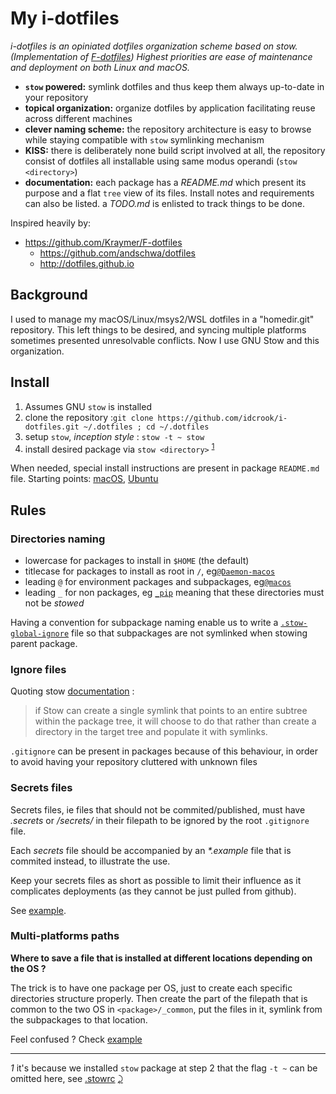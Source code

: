 My i-dotfiles
=============

*i-dotfiles is an opiniated dotfiles organization scheme based on stow. (Implementation of [F-dotfiles](https://github.com/Kraymer/F-dotfiles)\) Highest priorities are ease of maintenance and deployment on both Linux and macOS.*

-	**`stow` powered:** symlink dotfiles and thus keep them always up-to-date in your repository
-	**topical organization:** organize dotfiles by application facilitating reuse across different machines
-	**clever naming scheme:** the repository architecture is easy to browse while staying compatible with `stow` symlinking mechanism
-	**KISS:** there is deliberately none build script involved at all, the repository consist of dotfiles all installable using same modus operandi (`stow <directory>`\)
-	**documentation:** each package has a *README.md* which present its purpose and a flat `tree` view of its files. Install notes and requirements can also be listed. a *TODO.md* is enlisted to track things to be done.

Inspired heavily by:

-	https://github.com/Kraymer/F-dotfiles
	-	https://github.com/andschwa/dotfiles
	-	http://dotfiles.github.io

Background
----------

I used to manage my macOS/Linux/msys2/WSL dotfiles in a "homedir.git" repository. This left things to be desired, and syncing multiple platforms sometimes presented unresolvable conflicts. Now I use GNU Stow and this organization.

Install
-------

1.	Assumes GNU `stow` is installed
2.	clone the repository :`git clone https://github.com/idcrook/i-dotfiles.git ~/.dotfiles ; cd ~/.dotfiles`
3.	setup `stow`, *inception style* : `stow -t ~ stow` 
4.	install desired package via `stow <directory>` <sup id="a1">[1](#f1)</sup>

When needed, special install instructions are present in package `README.md` file. Starting points: [macOS](INSTALL-macos.md), [Ubuntu](%40ubuntu/README-Ubuntu.md)

Rules
-----

### Directories naming

-	lowercase for packages to install in `$HOME` (the default)
-	titlecase for packages to install as root in `/`, eg[`@Daemon-macos`](https://github.com/Kraymer/F-dotfiles/blob/master/attic/@Daemon-osx)
-	leading `@` for environment packages and subpackages, eg[`@macos`](https://github.com/idcrook/i-dotfiles/blob/master/%40macos/)
-	leading `_` for non packages, eg [`_pip`](https://github.com/idcrook/i-dotfiles/blob/master/_pip) meaning that these directories must not be *stowed*

Having a convention for subpackage naming enable us to write a [`.stow-global-ignore`](https://github.com/idcrook/i-dotfiles/blob/master/stow/.stow-global-ignore#L6) file so that subpackages are not symlinked when stowing parent package.

### Ignore files

Quoting stow [documentation](https://www.gnu.org/software/stow/manual/html_node/Installing-Packages.html#Installing-Packages) :

> if Stow can create a single symlink that points to an entire subtree within the package tree, it will choose to do that rather than create a directory in the target tree and populate it with symlinks.

`.gitignore` can be present in packages because of this behaviour, in order to avoid having your repository cluttered with unknown files

### Secrets files

Secrets files, ie files that should not be commited/published, must have *.secrets* or */secrets/* in their filepath to be ignored by the root `.gitignore` file.

Each *secrets* file should be accompanied by an *\*.example* file that is commited instead, to illustrate the use.

Keep your secrets files as short as possible to limit their influence as it complicates deployments (as they cannot be just pulled from github).

See [example](https://github.com/idcrook/i-dotfiles/blob/master/git/.config/git/config.secrets.example).

### Multi-platforms paths

**Where to save a file that is installed at different locations depending on the OS ?**

The trick is to have one package per OS, just to create each specific directories structure properly. Then create the part of the filepath that is common to the two OS in `<package>/_common`, put the files in it, symlink from the subpackages to that location.

Feel confused ? Check [example](https://github.com/Kraymer/F-dotfiles/tree/master/sublime_text_3/%40linux/.config/sublime-text-3)

---

<i id="f1">1</i> it's because we installed `stow` package at step 2 that the flag `-t ~` can be omitted here, see [.stowrc](https://github.com/idcrook/i-dotfiles/blob/master/stow/.stowrc) [⤸](#a1)
